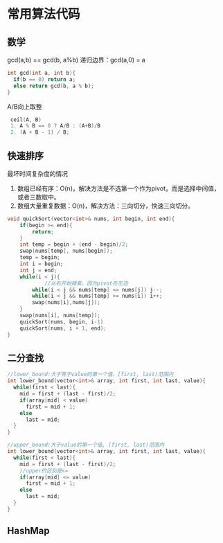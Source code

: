 # 常用算法代码

## 数学

gcd(a,b) == gcd(b, a%b) 递归边界：gcd(a,0) = a

```c++
int gcd(int a, int b){
  if(b == 0) return a;
  else return gcd(b, a % b);
}
```

A/B向上取整

```c++
 ceil(A, B)
 1. A % B == 0 ? A/B : (A+B)/B
 2. (A + B - 1) / B;
```



## 快速排序

最坏时间复杂度的情况

1. 数组已经有序：O(n)，解决方法是不选第一个作为pivot，而是选择中间值，或者三数取中。
2. 数组大量重复数据：O(n)，解决方法：三向切分，快速三向切分。

```c++
void quickSort(vector<int>& nums, int begin, int end){
    if(begin >= end){
        return;
    }
    int temp = begin + (end - begin)/2;
    swap(nums[temp], nums[begin]);
    temp = begin;
    int i = begin;
    int j = end;
    while(i < j){
     		//从右开始搜索，因为pivot在左边
        while(i < j && nums[temp] <= nums[j]) j--;
        while(i < j && nums[temp] >= nums[i]) i++;
        swap(nums[i],nums[j]);
    }
    swap(nums[i], nums[temp]);
    quickSort(nums, begin, i-1)
    quickSort(nums, i + 1, end);
}
```

## 二分查找

```c++
//lower_bound:大于等于value的第一个值，[first, last)范围内
int lower_bound(vector<int>& array, int first, int last, value){
  while(first < last){
    mid = first + (last - first)/2;
    if(array[mid] < value)
      first = mid + 1;
    else
      last = mid;
  }
}

//upper_bound:大于value的第一个值, [first, last)范围内
int lower_bound(vector<int>& array, int first, int last, value){
  while(first < last){
    mid = first + (last - first)/2;
    //upper的区别是<=
    if(array[mid] <= value)
      first = mid + 1;
    else
      last = mid;
  }
}
```

## HashMap

